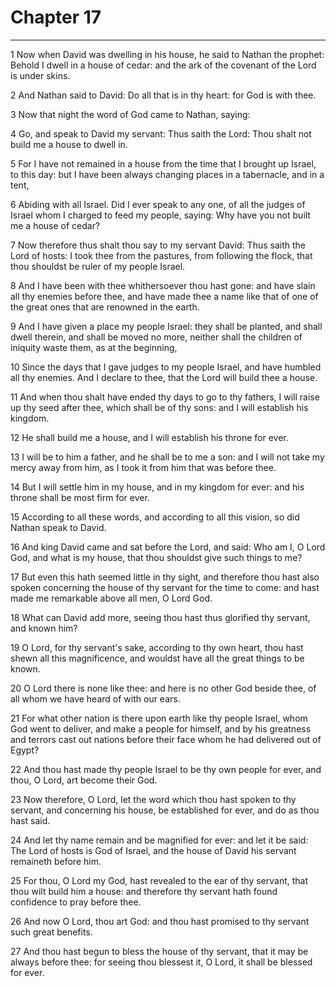 # Chapter 17

***

1 Now when David was dwelling in his house, he said to Nathan the prophet: Behold I dwell in a house of cedar: and the ark of the covenant of the Lord is under skins.

2 And Nathan said to David: Do all that is in thy heart: for God is with thee.

3 Now that night the word of God came to Nathan, saying:

4 Go, and speak to David my servant: Thus saith the Lord: Thou shalt not build me a house to dwell in.

5 For I have not remained in a house from the time that I brought up Israel, to this day: but I have been always changing places in a tabernacle, and in a tent,

6 Abiding with all Israel. Did I ever speak to any one, of all the judges of Israel whom I charged to feed my people, saying: Why have you not built me a house of cedar?

7 Now therefore thus shalt thou say to my servant David: Thus saith the Lord of hosts: I took thee from the pastures, from following the flock, that thou shouldst be ruler of my people Israel.

8 And I have been with thee whithersoever thou hast gone: and have slain all thy enemies before thee, and have made thee a name like that of one of the great ones that are renowned in the earth.

9 And I have given a place my people Israel: they shall be planted, and shall dwell therein, and shall be moved no more, neither shall the children of iniquity waste them, as at the beginning,

10 Since the days that I gave judges to my people Israel, and have humbled all thy enemies. And I declare to thee, that the Lord will build thee a house.

11 And when thou shalt have ended thy days to go to thy fathers, I will raise up thy seed after thee, which shall be of thy sons: and I will establish his kingdom.

12 He shall build me a house, and I will establish his throne for ever.

13 I will be to him a father, and he shall be to me a son: and I will not take my mercy away from him, as I took it from him that was before thee.

14 But I will settle him in my house, and in my kingdom for ever: and his throne shall be most firm for ever.

15 According to all these words, and according to all this vision, so did Nathan speak to David.

16 And king David came and sat before the Lord, and said: Who am I, O Lord God, and what is my house, that thou shouldst give such things to me?

17 But even this hath seemed little in thy sight, and therefore thou hast also spoken concerning the house of thy servant for the time to come: and hast made me remarkable above all men, O Lord God.

18 What can David add more, seeing thou hast thus glorified thy servant, and known him?

19 O Lord, for thy servant's sake, according to thy own heart, thou hast shewn all this magnificence, and wouldst have all the great things to be known.

20 O Lord there is none like thee: and here is no other God beside thee, of all whom we have heard of with our ears.

21 For what other nation is there upon earth like thy people Israel, whom God went to deliver, and make a people for himself, and by his greatness and terrors cast out nations before their face whom he had delivered out of Egypt?

22 And thou hast made thy people Israel to be thy own people for ever, and thou, O Lord, art become their God.

23 Now therefore, O Lord, let the word which thou hast spoken to thy servant, and concerning his house, be established for ever, and do as thou hast said.

24 And let thy name remain and be magnified for ever: and let it be said: The Lord of hosts is God of Israel, and the house of David his servant remaineth before him.

25 For thou, O Lord my God, hast revealed to the ear of thy servant, that thou wilt build him a house: and therefore thy servant hath found confidence to pray before thee.

26 And now O Lord, thou art God: and thou hast promised to thy servant such great benefits.

27 And thou hast begun to bless the house of thy servant, that it may be always before thee: for seeing thou blessest it, O Lord, it shall be blessed for ever.

